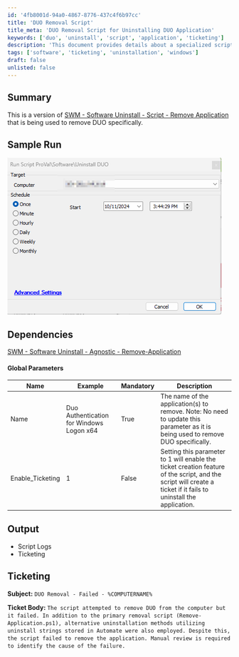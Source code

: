 ```yaml
---
id: '4fb8001d-94a0-4867-8776-437c4f6b97cc'
title: 'DUO Removal Script'
title_meta: 'DUO Removal Script for Uninstalling DUO Application'
keywords: ['duo', 'uninstall', 'script', 'application', 'ticketing']
description: 'This document provides details about a specialized script designed to uninstall the DUO application from systems. It includes sample runs, dependencies, global parameters, and ticketing information for failed uninstallation attempts.'
tags: ['software', 'ticketing', 'uninstallation', 'windows']
draft: false
unlisted: false
---
```


## Summary

This is a version of [SWM - Software Uninstall - Script - Remove Application](https://proval.itglue.com/DOC-5078775-12578871) that is being used to remove DUO specifically.

## Sample Run

![Sample Run](../../../static/img/Uninstall-DUO/image_4.png)

## Dependencies

[SWM - Software Uninstall - Agnostic - Remove-Application](<../../powershell/Remove-Application.md>)

#### Global Parameters

| Name                | Example                                 | Mandatory | Description                                                                                                                                                   |
|---------------------|-----------------------------------------|-----------|---------------------------------------------------------------------------------------------------------------------------------------------------------------|
| Name                | Duo Authentication for Windows Logon x64 | True      | The name of the application(s) to remove. Note: No need to update this parameter as it is being used to remove DUO specifically.                           |
| Enable_Ticketing    | 1                                       | False     | Setting this parameter to 1 will enable the ticket creation feature of the script, and the script will create a ticket if it fails to uninstall the application. |

## Output

- Script Logs
- Ticketing

## Ticketing

**Subject:** `DUO Removal - Failed - %COMPUTERNAME%`

**Ticket Body:** `The script attempted to remove DUO from the computer but it failed. In addition to the primary removal script (Remove-Application.ps1), alternative uninstallation methods utilizing uninstall strings stored in Automate were also employed. Despite this, the script failed to remove the application. Manual review is required to identify the cause of the failure.`

